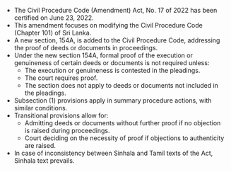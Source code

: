 - The Civil Procedure Code (Amendment) Act, No. 17 of 2022 has been certified on June 23, 2022.
- This amendment focuses on modifying the Civil Procedure Code (Chapter 101) of Sri Lanka.
- A new section, 154A, is added to the Civil Procedure Code, addressing the proof of deeds or documents in proceedings.
- Under the new section 154A, formal proof of the execution or genuineness of certain deeds or documents is not required unless:
  - The execution or genuineness is contested in the pleadings.
  - The court requires proof.
  - The section does not apply to deeds or documents not included in the pleadings.
- Subsection (1) provisions apply in summary procedure actions, with similar conditions.
- Transitional provisions allow for:
  - Admitting deeds or documents without further proof if no objection is raised during proceedings.
  - Court deciding on the necessity of proof if objections to authenticity are raised.
- In case of inconsistency between Sinhala and Tamil texts of the Act, Sinhala text prevails.